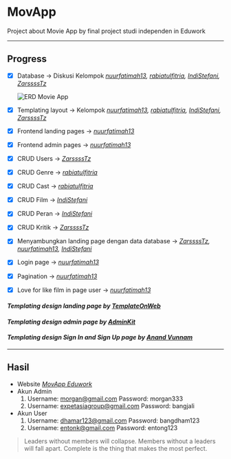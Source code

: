 # **MovApp**

Project about Movie App by final project studi independen in Eduwork

---

## **Progress**

- [x] Database -> Diskusi Kelompok _[nuurfatimah13](https://github.com/nuurfatimah13), [rabiatulfitria](https://github.com/rabiatulfitria), [IndiStefani](https://github.com/IndiStefani), [ZarssssTz](https://github.com/ZarssssTz)_

  ![ERD Movie App](https://media.discordapp.net/attachments/894919708938223657/1120998283079340093/erd_movieapp.jpg)

- [x] Templating layout -> Kelompok _[nuurfatimah13](https://github.com/nuurfatimah13), [rabiatulfitria](https://github.com/rabiatulfitria), [IndiStefani](https://github.com/IndiStefani), [ZarssssTz](https://github.com/ZarssssTz)_
- [x] Frontend landing pages -> _[nuurfatimah13](https://github.com/nuurfatimah13)_
- [x] Frontend admin pages -> _[nuurfatimah13](https://github.com/nuurfatimah13)_
- [x] CRUD Users -> _[ZarssssTz](https://github.com/ZarssssTz)_
- [x] CRUD Genre -> _[rabiatulfitria](https://github.com/rabiatulfitria)_
- [x] CRUD Cast -> _[rabiatulfitria](https://github.com/rabiatulfitria)_
- [x] CRUD Film -> _[IndiStefani](https://github.com/IndiStefani)_
- [x] CRUD Peran -> _[IndiStefani](https://github.com/IndiStefani)_
- [x] CRUD Kritik -> _[ZarssssTz](https://github.com/ZarssssTz)_
- [x] Menyambungkan landing page dengan data database -> _[ZarssssTz](https://github.com/ZarssssTz), [nuurfatimah13](https://github.com/nuurfatimah13), [IndiStefani](https://github.com/IndiStefani)_
- [x] Login page -> _[nuurfatimah13](https://github.com/nuurfatimah13)_
- [x] Pagination -> _[nuurfatimah13](https://github.com/nuurfatimah13)_
- [x] Love for like film in page user -> _[nuurfatimah13](https://github.com/nuurfatimah13)_

#### _Templating design landing page by [TemplateOnWeb](www.templateonweb.com)_

#### _Templating design admin page by [AdminKit](adminkit.io)_

#### _Templating design Sign In and Sign Up page by [Anand Vunnam](https://bbbootstrap.com/snippets/bootstrap-5-login-form-using-neomorphism-89456141)_
---

## **Hasil**
  - Website
    _[MovApp Eduwork](https://movapp-eduwork.000webhostapp.com/)_
  - Akun Admin
    1. Username: morgan@gmail.com
       Password: morgan333
    2. Username: expetasiagroup@gmail.com
       Password: bangjali
  - Akun User
    1. Username: dhamar123@gmail.com
       Password: bangdham123
    2. Username: entonk@gmail.com
       Password: entong123

> Leaders without members will collapse. Members without a leaders will fall apart. Complete is the thing that makes the most perfect.